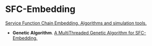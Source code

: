 # SFC-Embedding

[Service Function Chain Embedding. Algorithms and simulation tools.](https://rodispantelis.github.io/SFC-Embedding/)

* **Genetic Algorithm**. [A MultiThreaded Genetic Algorithm for SFC-Embedding.](https://github.com/rodispantelis/SFC-Embedding/tree/main/Genetic_Algorithm/SFCgaMT_jar_doc)

